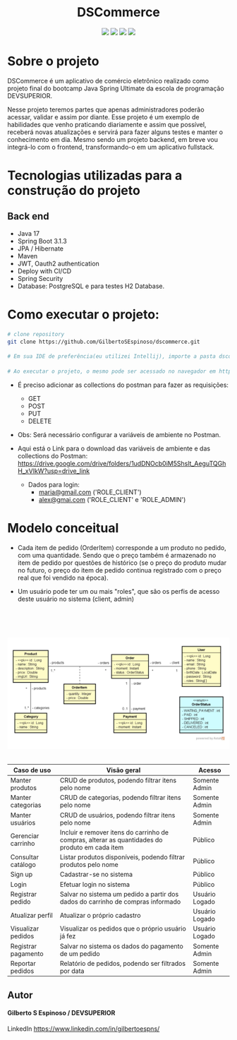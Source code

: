 <h1 align="center">DSCommerce</h1>

<p align='center'> 
    <img src="https://img.shields.io/badge/Spring_Boot  V3.1.3-F2F4F9?style=for-the-badge&logo=spring-boot"/>
    <img src="https://img.shields.io/badge/Java-ED8B00?style=for-the-badge&logo=java&logoColor=white"/>  
    <img src="https://img.shields.io/badge/JWT-F2F4F9?style=for-the-badge&logo=JSON%20web%20tokens&logoColor=black"/>
    <img src="https://img.shields.io/badge/IntelliJ_IDEA-000000.svg?style=for-the-badge&logo=intellij-idea&logoColor=white"/>
</p>

# Sobre o projeto

DSCommerce é um aplicativo de comércio eletrônico realizado como projeto final do bootcamp Java Spring Ultimate da escola de programação DEVSUPERIOR.

Nesse projeto teremos partes que apenas administradores poderão acessar, validar e 
assim por diante. Esse projeto é um exemplo de habilidades que venho praticando diariamente e assim que possível, receberá novas 
atualizações e servirá para fazer alguns testes e manter o conhecimento em dia. Mesmo sendo um projeto backend, em breve vou 
integrá-lo com o frontend, transformando-o em um aplicativo fullstack.





# Tecnologias utilizadas para a construção do projeto
## Back end
- Java 17
- Spring Boot 3.1.3
- JPA / Hibernate
- Maven
- JWT, Oauth2 authentication
- Deploy with CI/CD
- Spring Security
- Database: PostgreSQL e para testes H2 Database.


# Como executar o projeto:

```bash
# clone repository 
git clone https://github.com/GilbertoSEspinoso/dscommerce.git

# Em sua IDE de preferência(eu utilizei Intellij), importe a pasta dscommerce e faça o update das dependências do maven.

# Ao executar o projeto, o mesmo pode ser acessado no navegador em http://localhost:8080/

```


- É preciso adicionar as collections do postman para fazer as requisições: 
    - GET
    - POST
    - PUT
    - DELETE


- Obs: Será necessário configurar a variáveis de ambiente no Postman.


- Aqui está o Link para o download das variáveis de ambiente e das collections do Postman: https://drive.google.com/drive/folders/1udDNOcb0iM5Shslt_AeguTQGhH_xVIkW?usp=drive_link


  - Dados para login: 
    - maria@gmail.com ('ROLE_CLIENT') 
    - alex@gmai.com ('ROLE_CLIENT' e 'ROLE_ADMIN')


<h1>Modelo conceitual</h1>

- Cada item de pedido (OrderItem) corresponde a um produto no pedido, com uma
  quantidade. Sendo que o preço também é armazenado no item de pedido por
  questões de histórico (se o preço do produto mudar no futuro, o preço do item de
  pedido continua registrado com o preço real que foi vendido na época).


- Um usuário pode ter um ou mais "roles", que são os perfis de acesso deste usuário
  no sistema (client, admin)
<br>
<br>
<br>
  
![UML](https://github.com/GilbertoSEspinoso/assets/blob/main/dsCommerce/modelo-conceitual.png?raw=true)
<br>
<br>

| Caso de uso | Visão geral                                                                                    | Acesso |
|----------|------------------------------------------------------------------------------------------------|----------------|
| Manter produtos | CRUD de produtos, podendo filtrar itens pelo nome                                              | Somente Admin |
| Manter categorias  | CRUD de categorias, podendo filtrar itens pelo nome                                            | Somente Admin |
| Manter usuários  | CRUD de usuários, podendo filtrar itens pelo nome                                              | Somente Admin |
| Gerenciar carrinho  | Incluir e remover itens do carrinho de compras, alterar as quantidades do produto em cada item | Público |
| Consultar catálogo  | Listar produtos disponíveis, podendo filtrar produtos pelo nome                                | Público |
| Sign up  | Cadastrar-se no sistema                                                                        | Público |
| Login  | Efetuar login no sistema                                                                       | Público |
| Registrar pedido  | Salvar no sistema um pedido a partir dos dados do carrinho de compras informado                | Usuário Logado |
| Atualizar perfil  | Atualizar o próprio cadastro                                                                   | Usuário Logado |
| Visualizar pedidos | Visualizar os pedidos que o próprio usuário já fez                                             | Usuário Logado |
| Registrar pagamento | Salvar no sistema os dados do pagamento de um pedido                                           | Somente Admin |
| Reportar pedidos | Relatório de pedidos, podendo ser filtrados por data                                           | Somente Admin |





## Autor

<h4> Gilberto S Espinoso / DEVSUPERIOR </h4>

LinkedIn https://www.linkedin.com/in/gilbertoespns/
